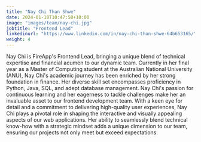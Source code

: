 ```yaml
---
title: "Nay Chi Than Shwe"
date: 2024-01-10T10:47:58+10:00
image: "images/team/nay-chi.jpg"
jobtitle: "Frontend Lead"
linkedinurl: "https://www.linkedin.com/in/nay-chi-than-shwe-64b653165/"
weight: 4
---
```


Nay Chi is FireApp's Frontend Lead, bringing a unique blend of technical expertise and financial acumen to our dynamic team. Currently in her final year as a Master of Computing student at the Australian National University (ANU), Nay Chi's academic journey has been enriched by her strong foundation in finance. Her diverse skill set encompasses proficiency in Python, Java, SQL, and adept database management. Nay Chi's passion for continuous learning and her eagerness to tackle challenges make her an invaluable asset to our frontend development team. With a keen eye for detail and a commitment to delivering high-quality user experiences, Nay Chi plays a pivotal role in shaping the interactive and visually appealing aspects of our web applications. Her ability to seamlessly blend technical know-how with a strategic mindset adds a unique dimension to our team, ensuring our projects not only meet but exceed expectations.
